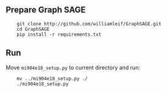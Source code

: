 ## Prepare Graph SAGE

```
	git clone http://github.com/williamleif/GraphSAGE.git
	cd GraphSAGE
	pip install -r requirements.txt
```

## Run

Move `mi904e18_setup.py` to current directory and run:

```
	mv ../mi904e18_setup.py ./
	./mi904e18_setup.py
```
